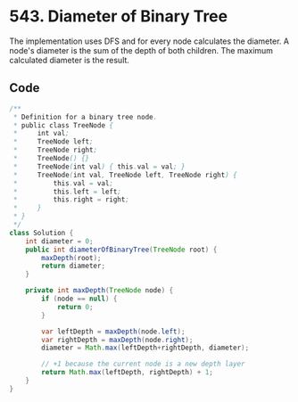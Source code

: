 # 543. Diameter of Binary Tree
The implementation uses DFS and for every node calculates the diameter. A node's diameter is the sum of the depth of both children. The maximum calculated diameter is the result.
## Code
```java
/**
 * Definition for a binary tree node.
 * public class TreeNode {
 *     int val;
 *     TreeNode left;
 *     TreeNode right;
 *     TreeNode() {}
 *     TreeNode(int val) { this.val = val; }
 *     TreeNode(int val, TreeNode left, TreeNode right) {
 *         this.val = val;
 *         this.left = left;
 *         this.right = right;
 *     }
 * }
 */
class Solution {
    int diameter = 0;
    public int diameterOfBinaryTree(TreeNode root) {
        maxDepth(root);
        return diameter;
    }

    private int maxDepth(TreeNode node) {
        if (node == null) {
            return 0;
        }

        var leftDepth = maxDepth(node.left);
        var rightDepth = maxDepth(node.right);
        diameter = Math.max(leftDepth+rightDepth, diameter);

        // +1 because the current node is a new depth layer
        return Math.max(leftDepth, rightDepth) + 1;
    }
}
```

